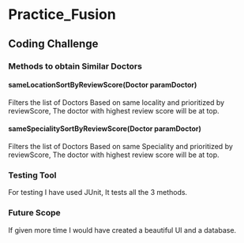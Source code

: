 # Practice_Fusion
<h2>Coding Challenge</h2>

<h3><b>Methods to obtain Similar Doctors</b></h3>
<h4> sameLocationSortByReviewScore(Doctor paramDoctor) </h4>
Filters the list of Doctors Based on same locality and prioritized by reviewScore, The doctor with highest review score will be at top. 

<h4>sameSpecialitySortByReviewScore(Doctor paramDoctor)</h4>
Filters the list of Doctors Based on same Speciality and prioritized by reviewScore, The doctor with highest review score will be at top. 

<h3>Testing Tool</h3>
For testing I have used JUnit, It tests all the 3 methods.

<h3>Future Scope</h3>
If given more time I would have created a beautiful UI and a database. 

